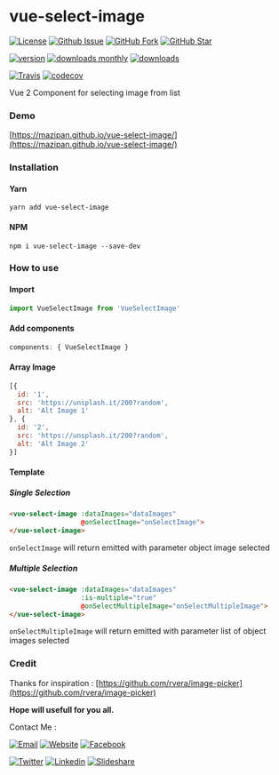 # vue-select-image
[![License](https://img.shields.io/github/license/mazipan/vue-select-image.svg?maxAge=3600)](https://github.com/mazipan/vue-select-image) 
[![Github Issue](https://img.shields.io/github/issues/mazipan/vue-select-image.svg?maxAge=3600)](https://github.com/mazipan/vue-select-image/issues) 
[![GitHub Fork](https://img.shields.io/github/forks/mazipan/vue-select-image.svg?maxAge=3600)](https://github.com/mazipan/vue-select-image/network/member) 
[![GitHub Star](https://img.shields.io/github/stars/mazipan/vue-select-image.svg?maxAge=3600)](https://github.com/mazipan/vue-select-image/stargazers) 

[![version](https://img.shields.io/npm/v/vue-select-image.svg)](https://www.npmjs.com/package/vue-select-image)
[![downloads monthly](https://img.shields.io/npm/dm/vue-select-image.svg)](https://www.npmjs.com/package/vue-select-image) 
[![downloads](https://img.shields.io/npm/dt/vue-select-image.svg)](https://www.npmjs.com/package/vue-select-image) 

[![Travis](https://img.shields.io/travis/mazipan/vue-select-image.svg)](https://travis-ci.org/mazipan/vue-select-image)
[![codecov](https://codecov.io/gh/mazipan/vue-select-image/branch/master/graph/badge.svg)](https://codecov.io/gh/mazipan/vue-select-image)

Vue 2 Component for selecting image from list

### Demo
[https://mazipan.github.io/vue-select-image/](https://mazipan.github.io/vue-select-image/)

### Installation
#### Yarn
`yarn add vue-select-image`

#### NPM
`npm i vue-select-image --save-dev`

### How to use

#### Import
```javascript
import VueSelectImage from 'VueSelectImage'
```

#### Add components
```javascript
components: { VueSelectImage }
```

#### Array Image
```javascript
[{
  id: '1',
  src: 'https://unsplash.it/200?random',
  alt: 'Alt Image 1'
}, {
  id: '2',
  src: 'https://unsplash.it/200?random',
  alt: 'Alt Image 2'
}]
```

#### Template

##### Single Selection
```html
<vue-select-image :dataImages="dataImages" 
                  @onSelectImage="onSelectImage">
</vue-select-image>
```
`onSelectImage` will return emitted with parameter object image selected

##### Multiple Selection
```html
<vue-select-image :dataImages="dataImages" 
                  :is-multiple="true" 
                  @onSelectMultipleImage="onSelectMultipleImage">
</vue-select-image>
```
`onSelectMultipleImage` will return emitted with parameter list of object images selected

### Credit
Thanks for inspiration : [https://github.com/rvera/image-picker](https://github.com/rvera/image-picker)

**Hope will usefull for you all.**

Contact Me :

[![Email](https://img.shields.io/badge/mazipanneh-Email-yellow.svg?maxAge=3600)](mailto:mazipanneh@gmail.com) 
[![Website](https://img.shields.io/badge/mazipanneh-Blog-brightgreen.svg?maxAge=3600)](https://mazipanneh.com/blog/)
[![Facebook](https://img.shields.io/badge/mazipanneh-Facebook-blue.svg?maxAge=3600)](https://facebook.com/mazipanneh) 

[![Twitter](https://img.shields.io/badge/Maz_Ipan-Twitter-55acee.svg?maxAge=3600)](https://twitter.com/Maz_Ipan) 
[![Linkedin](https://img.shields.io/badge/irfanmaulanamazipan-Linkedin-0077b5.svg?maxAge=3600)](https://id.linkedin.com/in/irfanmaulanamazipan) 
[![Slideshare](https://img.shields.io/badge/IrfanMaulana21-Slideshare-0077b5.svg?maxAge=3600)](https://www.slideshare.net/IrfanMaulana21) 
